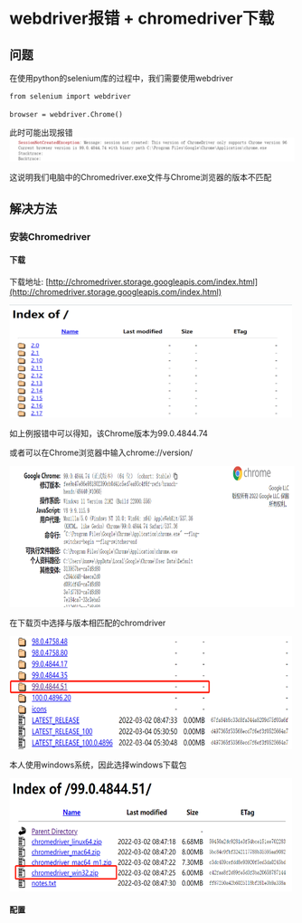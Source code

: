 # webdriver报错 + chromedriver下载
## 问题
在使用python的selenium库的过程中，我们需要使用webdriver
```
from selenium import webdriver

browser = webdriver.Chrome()
```
此时可能出现报错
![error](/images/2022-3-19-webdriver报错/cookies报错.png)

这说明我们电脑中的Chromedriver.exe文件与Chrome浏览器的版本不匹配
## 解决方法
### 安装Chromedriver
#### 下载
下载地址: [http://chromedriver.storage.googleapis.com/index.html](http://chromedriver.storage.googleapis.com/index.html)

<img src="/images/2022-3-19-webdriver报错/chromedriver下载(1).png" width="500" height="200"/>

如上例报错中可以得知，该Chrome版本为99.0.4844.74

或者可以在Chrome浏览器中输入chrome://version/

<img src="/images/2022-3-19-webdriver报错/chrome版本.png" width="800" height="250"/>

在下载页中选择与版本相匹配的chromdriver

<img src="/images/2022-3-19-webdriver报错/chromedriver下载(2).png" width="500" height="200"/>

本人使用windows系统，因此选择windows下载包

<img src="/images/2022-3-19-webdriver报错/chromedriver下载(3).png" width="500" height="200"/>

#### 配置
